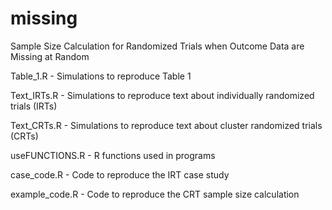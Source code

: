 # missing
Sample Size Calculation for Randomized Trials when Outcome Data are Missing at Random

Table_1.R - Simulations to reproduce Table 1

Text_IRTs.R - Simulations to reproduce text about individually randomized trials (IRTs)

Text_CRTs.R - Simulations to reproduce text about cluster randomized trials (CRTs)

useFUNCTIONS.R - R functions used in programs

case_code.R - Code to reproduce the IRT case study

example_code.R - Code to reproduce the CRT sample size calculation
